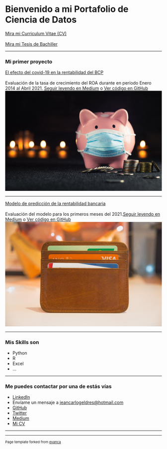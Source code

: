 # Bienvenido a mi Portafolio de Ciencia de Datos
<a href="/pdf/plantilla-curriculum-blanco2.pdf">Mira mi Curriculum Vitae (CV) </a> 
<br><br>
<a href="/pdf/Efecto de los factores internos en la rentabilidad bancaria.pdf">Mira mi Tesis de Bachiller </a>

---

### Mi primer proyecto

[El efecto del covid-19 en la rentabilidad del BCP](https://medium.com/@jeancarlogv10/el-efecto-del-covid-19-en-la-rentabilidad-del-bcp-a56fd9392067)
<br><br>
Evaluación de la tasa de crecimiento del ROA durante en período Enero 2014 al Abril 2021. [Seguir leyendo en Medium](https://medium.com/@jeancarlogv10/el-efecto-del-covid-19-en-la-rentabilidad-del-bcp-a56fd9392067) o [Ver código en GitHub](https://github.com/JeancarloGeldres/Analysis-Factors-Interns-)
[<img src="images/cerdo-min (1).jpg?raw=true"/>](https://github.com/JeancarloGeldres/Analysis-Factors-Interns-)

---
[Modelo de predicción de la rentabilidad bancaria](https://medium.com/@jeancarlogv10/modelo-de-predicci%C3%B3n-de-la-rentabilidad-bancaria-4208edee7bb3)
<br><br>
Evaluación del modelo para los primeros meses del 2021.[Seguir leyendo en Medium](https://medium.com/@jeancarlogv10/modelo-de-predicci%C3%B3n-de-la-rentabilidad-bancaria-4208edee7bb3) o [Ver código en GitHub](https://github.com/JeancarloGeldres/Analysis-Factors-Interns-)
[<img src="images/pararara.jpg?raw=true"/>](https://github.com/JeancarloGeldres/Analysis-Factors-Interns-)

---

### Mis Skills son

- Python
- R
- Excel
- ...

---

### Me puedes contactar por una de estás vías

- [LinkedIn](https://www.linkedin.com/in/jeancarlo-geldres-v%C3%A1squez-251a19179/)
- Envíame un mensaje a <jeancarlogeldres@hotmail.com>
- [GitHub](https://github.com/JeancarloGeldres/Analysis-Factors-Interns-)
- [Twitter](https://twitter.com/JeancarloGeldr1)
- [Medium](https://medium.com/@jeancarlogv10)
- [Mi CV](/pdf/plantilla-curriculum-blanco.pdf)


---




---
<p style="font-size:11px">Page template forked from <a href="https://github.com/evanca/quick-portfolio">evanca</a></p>
<!-- Remove above link if you don't want to attibute -->
